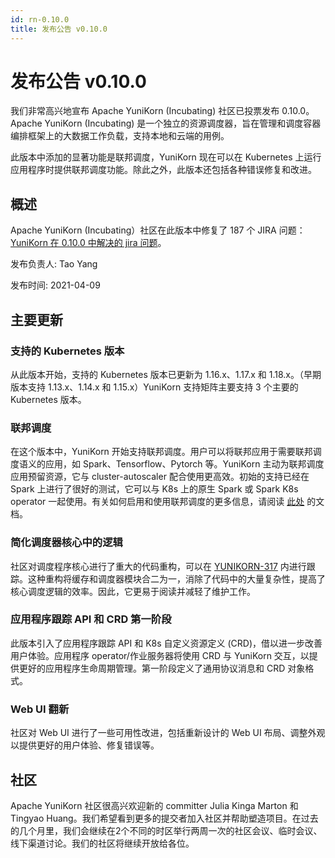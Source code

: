```yaml
---
id: rn-0.10.0
title: 发布公告 v0.10.0
---
```


<!--
Licensed to the Apache Software Foundation (ASF) under one
or more contributor license agreements.  See the NOTICE file
distributed with this work for additional information
regarding copyright ownership.  The ASF licenses this file
to you under the Apache License, Version 2.0 (the
"License"); you may not use this file except in compliance
with the License.  You may obtain a copy of the License at

  http://www.apache.org/licenses/LICENSE-2.0

Unless required by applicable law or agreed to in writing,
software distributed under the License is distributed on an
"AS IS" BASIS, WITHOUT WARRANTIES OR CONDITIONS OF ANY
KIND, either express or implied.  See the License for the
specific language governing permissions and limitations
under the License.
-->
# 发布公告 v0.10.0
我们非常高兴地宣布 Apache YuniKorn (Incubating) 社区已投票发布 0.10.0。Apache YuniKorn (Incubating) 是一个独立的资源调度器，旨在管理和调度容器编排框架上的大数据工作负载，支持本地和云端的用例。

此版本中添加的显著功能是联邦调度，YuniKorn 现在可以在 Kubernetes 上运行应用程序时提供联邦调度功能。除此之外，此版本还包括各种错误修复和改进。

## 概述
Apache YuniKorn (Incubating）社区在此版本中修复了 187 个 JIRA 问题：[YuniKorn 在 0.10.0 中解决的 jira 问题](https://issues.apache.org/jira/issues/?filter=12349466)。

发布负责人: Tao Yang

发布时间: 2021-04-09

## 主要更新

### 支持的 Kubernetes 版本
从此版本开始，支持的 Kubernetes 版本已更新为 1.16.x、1.17.x 和 1.18.x。（早期版本支持 1.13.x、1.14.x 和 1.15.x）YuniKorn 支持矩阵主要支持 3 个主要的 Kubernetes 版本。

### 联邦调度
在这个版本中，YuniKorn 开始支持联邦调度。用户可以将联邦应用于需要联邦调度语义的应用，如 Spark、Tensorflow、Pytorch 等。YuniKorn 主动为联邦调度应用预留资源，它与 cluster-autoscaler 配合使用更高效。初始的支持已经在 Spark 上进行了很好的测试，它可以与 K8s 上的原生 Spark 或 Spark K8s operator 一起使用。有关如何启用和使用联邦调度的更多信息，请阅读 [此处](/docs/user_guide/gang_scheduling) 的文档。

### 简化调度器核心中的逻辑
社区对调度程序核心进行了重大的代码重构，可以在 [YUNIKORN-317](https://issues.apache.org/jira/browse/YUNIKORN-317) 内进行跟踪。这种重构将缓存和调度器模块合二为一，消除了代码中的大量复杂性，提高了核心调度逻辑的效率。因此，它更易于阅读并减轻了维护工作。

### 应用程序跟踪 API 和 CRD 第一阶段
此版本引入了应用程序跟踪 API 和 K8s 自定义资源定义 (CRD)，借以进一步改善用户体验。应用程序 operator/作业服务器将使用 CRD 与 YuniKorn 交互，以提供更好的应用程序生命周期管理。第一阶段定义了通用协议消息和 CRD 对象格式。

### Web UI 翻新
社区对 Web UI 进行了一些可用性改进，包括重新设计的 Web UI 布局、调整外观以提供更好的用户体验、修复错误等。

## 社区
Apache YuniKorn 社区很高兴欢迎新的 committer Julia Kinga Marton 和 Tingyao Huang。我们希望看到更多的提交者加入社区并帮助塑造项目。在过去的几个月里，我们会继续在2个不同的时区举行两周一次的社区会议、临时会议、线下渠道讨论。我们的社区将继续开放给各位。
